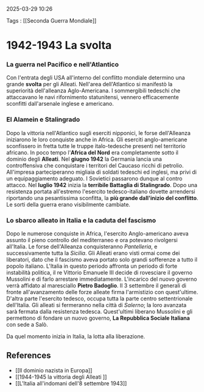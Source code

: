 2025-03-29 10:26

Tags : [[Seconda Guerra Mondiale]]

# 1942-1943 La svolta

### La guerra nel Pacifico e nell'Atlantico
Con l'entrata degli USA all'interno del conflitto mondiale determino una grande **svolta** per gli Alleati. Nell'area dell'Atlantico si manifestò la superiorità dell'alleanza Aglo-Americana. I sommergibili tedeschi che attaccavano le navi rifornimento statunitensi, vennero efficacemente sconfitti dall'arsenale inglese e americano.

### El Alamein e Stalingrado
Dopo la vittoria nell'Atlantico sugli eserciti nipponici, le forse dell'Alleanza iniziarono le loro conquiste anche in Africa. Gli eserciti anglo-americane sconfissero in fretta tutte le truppe italo-tedesche presenti nel territorio africano. In poco tempo l'**Africa del Nord** era completamente sotto il dominio degli **Alleati**.
Nel **giugno 1942** la Germania lancia una controffensiva che conquistare i territori del Caucaso ricchi di petrolio. All'impresa parteciperanno migliaia di soldati tedeschi ed inglesi, ma privi di un equipaggiamento adeguato. I Sovietici passarono dunque al contro attacco. Nel **luglio 1942** inizia la **terribile Battaglia di Stalingrado**. Dopo una resistenza portata all'estremo l'esercito tedesco-italiano dovette arrendersi riportando una pesantissima sconfitta, la **più grande dall'inizio del conflitto**. Le sorti della guerra erano visibilmente cambiate.

### Lo sbarco alleato in Italia e la caduta del fascismo
Dopo le numerose conquiste in Africa, l'esercito Anglo-americano aveva assunto il pieno controllo del mediterraneo e ora potevano rivolgersi all'Italia. Le forse dell'Alleanza conquisteranno *Pantelleria*, e successivamente tutta la *Sicilia*. Gli Alleati erano visti ormai come dei liberatori, dato che il fascismo aveva portato solo grandi sofferenze a tutto il popolo italiano. L'Italia in questo periodo affronta un periodo di forte instabilità politica, il re Vittorio Emanuele III decide di rovesciare il governo Mussolini e di farlo arrestare immediatamente. L'incarico del nuovo governo verrà affidato al maresciallo **Pietro Badoglio**.  Il 3 settembre il generali di fronte all'avanzamento delle forze alleate firma l'armistizio con quest'ultime. 
D'altra parte l'esercito tedesco, occupa tutta la parte centro settentrionale dell'Italia. Gli alleati si fermeranno nella città di *Salerno*; la loro avanzata sarà fermata dalla resistenza tedesca. Quest'ultimi liberano Mussolini e gli permettono di fondare un nuovo governo, **La Repubblica Sociale Italiana** con sede a Salò. 

Da quel momento inizia in Italia, la lotta alla liberazione.
## References

- [[Il dominio nazista in Europa]]
- [[1944-1945 la vittoria degli Alleati ]]
- [[L'Italia all'indomani dell'8 settembre 1943]]
